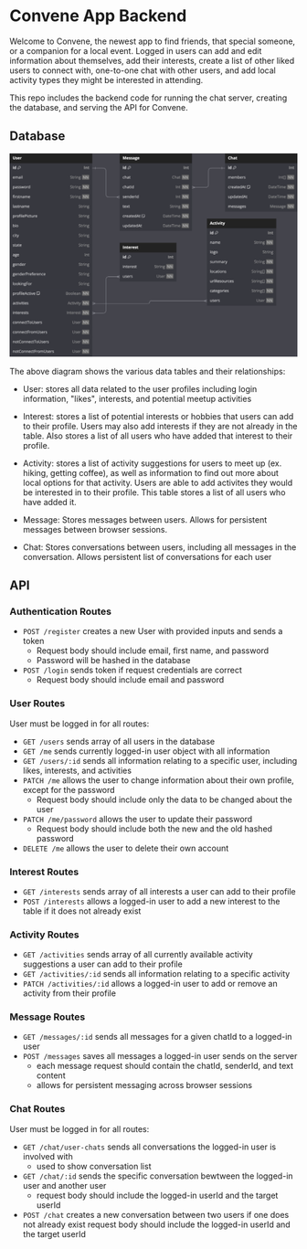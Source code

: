 # Convene App Backend

Welcome to Convene, the newest app to find friends, that special someone, or a companion for a local event. Logged in users can add and edit information about themselves, add their interests, create a list of other liked users to connect with, one-to-one chat with other users, and add local activity types they might be interested in attending.

This repo includes the backend code for running the chat server, creating the database, and serving the API for Convene.

## Database

![alt schemaimage](./docs/convene_dbml.png)

The above diagram shows the various data tables and their relationships:

- User: stores all data related to the user profiles including login information, "likes", interests, and potential meetup activities

- Interest: stores a list of potential interests or hobbies that users can add to their profile. Users may also add interests if they are not already in the table. Also stores a list of all users who have added that interest to their profile.

- Activity: stores a list of activity suggestions for users to meet up (ex. hiking, getting coffee), as well as information to find out more about local options for that activity. Users are able to add activites they would be interested in to their profile. This table stores a list of all users who have added it.

- Message: Stores messages between users. Allows for persistent messages between browser sessions.

- Chat: Stores conversations between users, including all messages in the conversation. Allows persistent list of conversations for each user

## API

### Authentication Routes

- `POST /register` creates a new User with provided inputs and sends a token
    - Request body should include email, first name, and password
    - Password will be hashed in the database
- `POST /login` sends token if request credentials are correct
    - Request body should include email and password

### User Routes

User must be logged in for all routes:
- `GET /users` sends array of all users in the database
- `GET /me` sends currently logged-in user object with all information
- `GET /users/:id` sends all information relating to a specific user, including likes, interests, and activities
- `PATCH /me` allows the user to change information about their own profile, except for the password
    - Request body should include only the data to be changed about the user
- `PATCH /me/password` allows the user to update their password
    - Request body should include both the new and the old hashed password
- `DELETE /me` allows the user to delete their own account

### Interest Routes

- `GET /interests` sends array of all interests a user can add to their profile
- `POST /interests` allows a logged-in user to add a new interest to the table if it does not already exist

### Activity Routes

- `GET /activities` sends array of all currently available activity suggestions a user can add to their profile
- `GET /activities/:id` sends all information relating to a specific activity
- `PATCH /activities/:id` allows a logged-in user to add or remove an activity from their profile

### Message Routes

- `GET /messages/:id` sends all messages for a given chatId to a logged-in user
- `POST /messages` saves all messages a logged-in user sends on the server
    - each message request should contain the chatId, senderId, and text content
    - allows for persistent messaging across browser sessions

### Chat Routes

User must be logged in for all routes:
- `GET /chat/user-chats` sends all conversations the logged-in user is involved with
    - used to show conversation list
- `GET /chat/:id` sends the specific conversation bewtween the logged-in user and another user
    - request body should include the logged-in userId and the target userId
- `POST /chat` creates a new conversation between two users if one does not already exist
    request body should include the logged-in userId and the target userId